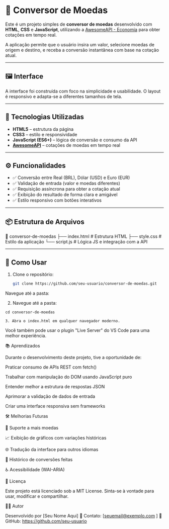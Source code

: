 # 💱 Conversor de Moedas

Este é um projeto simples de **conversor de moedas** desenvolvido com **HTML**, **CSS** e **JavaScript**, utilizando a [AwesomeAPI - Economia](https://docs.awesomeapi.com.br/api-de-moedas) para obter cotações em tempo real.

A aplicação permite que o usuário insira um valor, selecione moedas de origem e destino, e receba a conversão instantânea com base na cotação atual.

---

## 🖼️ Interface

A interface foi construída com foco na simplicidade e usabilidade. O layout é responsivo e adapta-se a diferentes tamanhos de tela.

---

## 🚀 Tecnologias Utilizadas

- **HTML5** – estrutura da página
- **CSS3** – estilo e responsividade
- **JavaScript (ES6+)** – lógica de conversão e consumo da API
- **[AwesomeAPI](https://docs.awesomeapi.com.br/)** – cotações de moedas em tempo real

---

## ⚙️ Funcionalidades

- ✅ Conversão entre Real (BRL), Dólar (USD) e Euro (EUR)
- ✅ Validação de entrada (valor e moedas diferentes)
- ✅ Requisição assíncrona para obter a cotação atual
- ✅ Exibição do resultado de forma clara e amigável
- ✅ Estilo responsivo com botões interativos

---

## 📦 Estrutura de Arquivos

📁 conversor-de-moedas
├── index.html # Estrutura HTML
├── style.css # Estilo da aplicação
└── script.js # Lógica JS e integração com a API


---

## 🧪 Como Usar

1. Clone o repositório:
   ```bash
   git clone https://github.com/seu-usuario/conversor-de-moedas.git
Navegue até a pasta:

2. Navegue até a pasta:

 ```
cd conversor-de-moedas

3. Abra o index.html em qualquer navegador moderno.

 ```
Você também pode usar o plugin "Live Server" do VS Code para uma melhor experiência.

📚 Aprendizados

Durante o desenvolvimento deste projeto, tive a oportunidade de:

Praticar consumo de APIs REST com fetch()

Trabalhar com manipulação do DOM usando JavaScript puro

Entender melhor a estrutura de respostas JSON

Aprimorar a validação de dados de entrada

Criar uma interface responsiva sem frameworks

🛠️ Melhorias Futuras

🔄 Suporte a mais moedas

📈 Exibição de gráficos com variações históricas

🌐 Tradução da interface para outros idiomas

💾 Histórico de conversões feitas

♿️ Acessibilidade (WAI-ARIA)

📄 Licença

Este projeto está licenciado sob a MIT License.
Sinta-se à vontade para usar, modificar e compartilhar.

🙋‍♂️ Autor

Desenvolvido por [Seu Nome Aqui]
📧 Contato: [seuemail@exemplo.com
]
🔗 GitHub: https://github.com/seu-usuario
